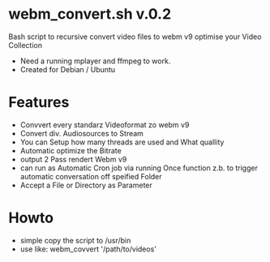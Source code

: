 # webm_convert.sh v.0.2

Bash script to recursive convert video files to webm v9
optimise your Video Collection

+ Need a running mplayer and ffmpeg to work.
+ Created for Debian / Ubuntu

# Features
+ Convvert every standarz Videoformat zo webm v9
+ Convert div. Audiosources to Stream
+ You can Setup how many threads are used and What quallity
+ Automatic optimize the Bitrate
+ output 2 Pass rendert Webm v9
+ can run as Automatic Cron job via running Once function z.b. to trigger automatic conversation off speified Folder
+ Accept a File or Directory as Parameter

# Howto
+ simple copy the script to /usr/bin
+ use like: webm_covvert '/path/to/videos' 
